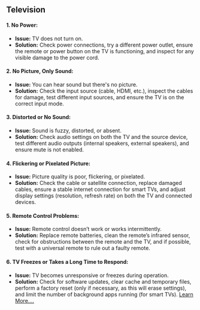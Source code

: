## **Television**


#### **1. No Power:**
   - **Issue:** TV does not turn on.
   - **Solution:** Check power connections, try a different power outlet, ensure the remote or power button on the TV is functioning, and inspect for any visible damage to the power cord.

#### **2. No Picture, Only Sound:**
   - **Issue:** You can hear sound but there's no picture.
   - **Solution:** Check the input source (cable, HDMI, etc.), inspect the cables for damage, test different input sources, and ensure the TV is on the correct input mode.

#### **3. Distorted or No Sound:**
   - **Issue:** Sound is fuzzy, distorted, or absent.
   - **Solution:** Check audio settings on both the TV and the source device, test different audio outputs (internal speakers, external speakers), and ensure mute is not enabled.

#### **4. Flickering or Pixelated Picture:**
   - **Issue:** Picture quality is poor, flickering, or pixelated.
   - **Solution:** Check the cable or satellite connection, replace damaged cables, ensure a stable internet connection for smart TVs, and adjust display settings (resolution, refresh rate) on both the TV and connected devices.

#### **5. Remote Control Problems:**
   - **Issue:** Remote control doesn’t work or works intermittently.
   - **Solution:** Replace remote batteries, clean the remote’s infrared sensor, check for obstructions between the remote and the TV, and if possible, test with a universal remote to rule out a faulty remote.

#### **6. TV Freezes or Takes a Long Time to Respond:**
   - **Issue:** TV becomes unresponsive or freezes during operation.
   - **Solution:** Check for software updates, clear cache and temporary files, perform a factory reset (only if necessary, as this will erase settings), and limit the number of background apps running (for smart TVs).
[Learn More....](https://chat.openai.com/)
